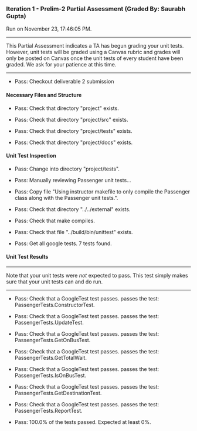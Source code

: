 ### Iteration 1 - Prelim-2 Partial Assessment (Graded By: Saurabh Gupta)

Run on November 23, 17:46:05 PM.

<hr>

This Partial Assessment indicates a TA has begun grading your unit tests. However, unit tests will be graded using a Canvas rubric and grades will only be posted on Canvas once the unit tests of every student have been graded. We ask for your patience at this time.

<hr>

+ Pass: Checkout deliverable 2 submission




#### Necessary Files and Structure

+ Pass: Check that directory "project" exists.

+ Pass: Check that directory "project/src" exists.

+ Pass: Check that directory "project/tests" exists.

+ Pass: Check that directory "project/docs" exists.


#### Unit Test Inspection

+ Pass: Change into directory "project/tests".

+ Pass: Manually reviewing Passenger unit tests...

    

+ Pass: Copy file "Using instructor makefile to only compile the Passenger class along with the Passenger unit tests.".



+ Pass: Check that directory "../../external" exists.

+ Pass: Check that make compiles.



+ Pass: Check that file "../build/bin/unittest" exists.

+ Pass: Get all google tests.
    7 tests found.




#### Unit Test Results

<hr>

Note that your unit tests were *not* expected to pass. This test simply makes sure that your unit tests can and do run.

<hr>

+ Pass: Check that a GoogleTest test passes.
    passes the test: PassengerTests.ConstructorTest.



+ Pass: Check that a GoogleTest test passes.
    passes the test: PassengerTests.UpdateTest.



+ Pass: Check that a GoogleTest test passes.
    passes the test: PassengerTests.GetOnBusTest.



+ Pass: Check that a GoogleTest test passes.
    passes the test: PassengerTests.GetTotalWait.



+ Pass: Check that a GoogleTest test passes.
    passes the test: PassengerTests.IsOnBusTest.



+ Pass: Check that a GoogleTest test passes.
    passes the test: PassengerTests.GetDestinationTest.



+ Pass: Check that a GoogleTest test passes.
    passes the test: PassengerTests.ReportTest.



+ Pass: 100.0% of the tests passed. Expected at least 0%.

